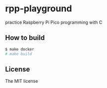 # rpp-playground

practice Raspberry Pi Pico programming with C

## How to build

```sh
$ make docker
# make build
```

## License

The MIT license
